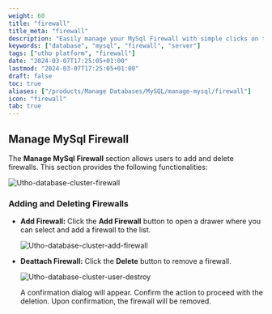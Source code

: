```yaml
---
weight: 60
title: "firewall"
title_meta: "firewall"
description: "Easily manage your MySql Firewall with simple clicks on the Utho platform."
keywords: ["database", "mysql", "firewall", "server"]
tags: ["utho platform", "firewall"]
date: "2024-03-07T17:25:05+01:00"
lastmod: "2024-03-07T17:25:05+01:00"
draft: false
toc: true
aliases: ["/products/Manage Databases/MySQL/manage-mysql/firewall"]
icon: "firewall"
tab: true
---
```


## Manage MySql Firewall

The **Manage MySql Firewall** section allows users to add and delete firewalls. This section provides the following functionalities:

![Utho-database-cluster-firewall](image/Utho-database-cluster-firewall.png)

### Adding and Deleting Firewalls

* **Add Firewall:** Click the **Add Firewall** button to open a drawer where you can select and add a firewall to the list.

  ![Utho-database-cluster-add-firewall](image/Utho-database-cluster-add-firewall.png)

* **Deattach Firewall:** Click the **Delete** button to remove a firewall.

  ![Utho-database-cluster-user-destroy](image/Utho-database-show.png)

  A confirmation dialog will appear. Confirm the action to proceed with the deletion. Upon confirmation, the firewall will be removed.
